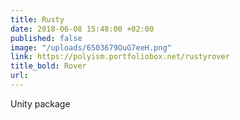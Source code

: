 ```yaml
---
title: Rusty
date: 2018-06-08 15:48:00 +02:00
published: false
image: "/uploads/6503679OuG7eeH.png"
link: https://polyism.portfoliobox.net/rustyrover
title_bold: Rover
url: 
---
```


Unity package